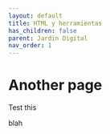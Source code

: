 ```yaml
---
layout: default
title: HTML y herramientas
has_children: false
parent: Jardin Digital
nav_order: 1
---
```


# Another page

Test this


blah

